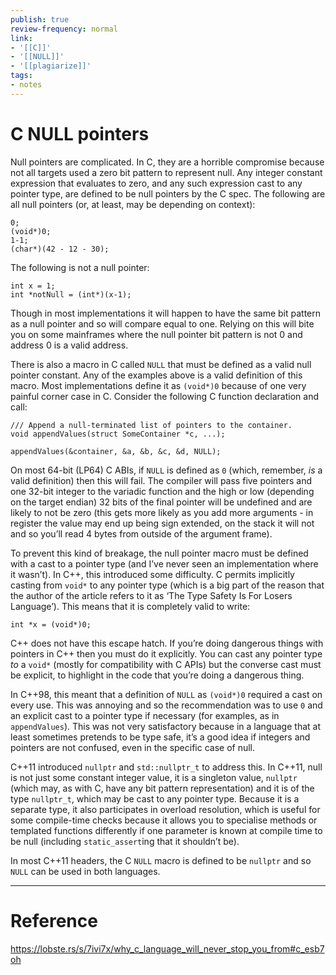 ```yaml
---
publish: true
review-frequency: normal
link:
- '[[C]]'
- '[[NULL]]'
- '[[plagiarize]]'
tags:
- notes
---
```

# C NULL pointers

Null pointers are complicated. In C, they are a horrible compromise because not all targets used a zero bit pattern to represent null. Any integer constant expression that evaluates to zero, and any such expression cast to any pointer type, are defined to be null pointers by the C spec. The following are all null pointers (or, at least, may be depending on context):

```
0;
(void*)0;
1-1;
(char*)(42 - 12 - 30);
```

The following is not a null pointer:

```
int x = 1;
int *notNull = (int*)(x-1);
```

Though in most implementations it will happen to have the same bit pattern as a null pointer and so will compare equal to one. Relying on this will bite you on some mainframes where the null pointer bit pattern is not 0 and address 0 is a valid address.

There is also a macro in C called `NULL` that must be defined as a valid null pointer constant. Any of the examples above is a valid definition of this macro. Most implementations define it as `(void*)0` because of one very painful corner case in C. Consider the following C function declaration and call:

```
/// Append a null-terminated list of pointers to the container.
void appendValues(struct SomeContainer *c, ...);

appendValues(&container, &a, &b, &c, &d, NULL);
```

On most 64-bit (LP64) C ABIs, if `NULL` is defined as `0` (which, remember, _is_ a valid definition) then this will fail. The compiler will pass five pointers and one 32-bit integer to the variadic function and the high or low (depending on the target endian) 32 bits of the final pointer will be undefined and are likely to not be zero (this gets more likely as you add more arguments - in register the value may end up being sign extended, on the stack it will not and so you’ll read 4 bytes from outside of the argument frame).

To prevent this kind of breakage, the null pointer macro must be defined with a cast to a pointer type (and I’ve never seen an implementation where it wasn’t). In C++, this introduced some difficulty. C permits implicitly casting from `void*` to any pointer type (which is a big part of the reason that the author of the article refers to it as ‘The Type Safety Is For Losers Language’). This means that it is completely valid to write:

```
int *x = (void*)0;
```

C++ does not have this escape hatch. If you’re doing dangerous things with pointers in C++ then you must do it explicitly. You can cast any pointer type _to_ a `void*` (mostly for compatibility with C APIs) but the converse cast must be explicit, to highlight in the code that you’re doing a dangerous thing.

In C++98, this meant that a definition of `NULL` as `(void*)0` required a cast on every use. This was annoying and so the recommendation was to use `0` and an explicit cast to a pointer type if necessary (for examples, as in `appendValues`). This was not very satisfactory because in a language that at least sometimes pretends to be type safe, it’s a good idea if integers and pointers are not confused, even in the specific case of null.

C++11 introduced `nullptr` and `std::nullptr_t` to address this. In C++11, null is not just some constant integer value, it is a singleton value, `nullptr` (which may, as with C, have any bit pattern representation) and it is of the type `nullptr_t`, which may be cast to any pointer type. Because it is a separate type, it also participates in overload resolution, which is useful for some compile-time checks because it allows you to specialise methods or templated functions differently if one parameter is known at compile time to be null (including `static_assert`ing that it shouldn’t be).

In most C++11 headers, the C `NULL` macro is defined to be `nullptr` and so `NULL` can be used in both languages.

---
# Reference
https://lobste.rs/s/7ivi7x/why_c_language_will_never_stop_you_from#c_esb7oh